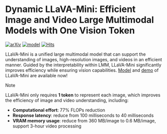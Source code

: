 # Dynamic LLaVA-Mini: Efficient Image and Video Large Multimodal Models with One Vision Token

[![arXiv](https://img.shields.io/badge/arXiv-2501.03895-b31b1b.svg?logo=arXiv)](https://arxiv.org/abs/2501.03895)
[![model](https://img.shields.io/badge/%F0%9F%A4%97%20huggingface%20-llava--mini--llama--3.1--8b-orange.svg)](https://huggingface.co/ICTNLP/llava-mini-llama-3.1-8b)
[![Hits](https://hitscounter.dev/api/hit?url=https%3A%2F%2Fgithub.com%2Fictnlp%2FLLaVA-Mini&label=Vistors&icon=graph-up&color=%23dc3545)](https://github.com/ictnlp/LLaVA-Mini)

LLaVA-Mini is a unified large multimodal model that can support the understanding of images, high-resolution images, and videos in an efficient manner. Guided by the interpretability within LMM, LLaVA-Mini significantly improves efficiency while ensuring vision capabilities. [Model](https://huggingface.co/ICTNLP/llava-mini-llama-3.1-8b) and [demo](#-demo) of LLaVA-Mini are available now!

> [!Note]
> LLaVA-Mini only requires **1 token** to represent each image, which improves the efficiency of image and video understanding, including:
> - **Computational effort**: 77% FLOPs reduction
> - **Response latency**: reduce from 100 milliseconds to 40 milliseconds
> - **VRAM memory usage**: reduce from 360 MB/image to 0.6 MB/image, support 3-hour video processing
